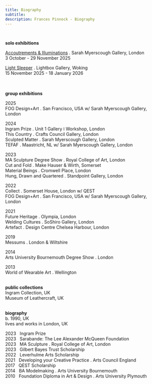 ```yaml
---
title: Biography
subtitle: 
description: Frances Pinnock - Biography
---
```

  
  
<br />  
 
**solo exhibitions**  
  
[Accoutrements & Illuminations](https://www.sarahmyerscough.com/exhibitions/70-frances-pinnock-solo-show-gallery-solo-show-2025/) . Sarah Myerscough Gallery, London  
3 October - 29 November 2025

[Light Sleeper](https://www.thelightbox.org.uk/whats-on/frances-pinnock-light-sleeper) . Lightbox Gallery, Woking  
15 November 2025 - 18 January 2026  
<br /> 
<br />

**group exhibitions**  

2025  
FOG Design+Art . San Francisco, USA w/ Sarah Myerscough Gallery, London  

2024  
Ingram Prize . Unit 1 Gallery ǀ Workshop, London  
This Country . Crafts Council Gallery, London  
Sculpted Matter . Sarah Myerscough Gallery, London  
TEFAF . Maastricht, NL w/ Sarah Myerscough Gallery, London  

2023  
MA Sculpture Degree Show . Royal College of Art, London  
Cut and Fold . Make Hauser & Wirth, Somerset  
Material Beings . Cromwell Place, London  
Hung, Drawn and Quartered . Standpoint Gallery, London  

2022  
Collect . Somerset House, London  w/ QEST  
FOG Design+Art . San Francisco, USA w/ Sarah Myerscough Gallery, London  

2021  
Future Heritage . Olympia, London  
Welding Cultures . SoShiro Gallery, London  
Artefact . Design Centre Chelsea Harbour, London  

2019  
Messums . London & Wiltshire  

2014  
Arts University Bournemouth Degree Show . London  

2013  
World of Wearable Art . Wellington  
<br />  

**public collections**  
Ingram Collection, UK  
Museum of Leathercraft, UK  
<br />  

**biography**  
b. 1990, UK  
lives and works in London, UK  

2023&nbsp;&nbsp;&nbsp;Ingram Prize  
2023&nbsp;&nbsp;&nbsp;Sarabande: The Lee Alexander McQueen Foundation  
2023&nbsp;&nbsp;&nbsp;MA Sculpture . Royal College of Art, London  
2023&nbsp;&nbsp;&nbsp;Gilbert Bayes Trust Scholarship  
2022&nbsp;&nbsp;&nbsp;Leverhulme Arts Scholarship  
2021&nbsp;&nbsp;&nbsp;Developing your Creative Practice . Arts Council England  
2017&nbsp;&nbsp;&nbsp;QEST Scholarship  
2014&nbsp;&nbsp;&nbsp;BA Modelmaking . Arts University Bournemouth  
2010&nbsp;&nbsp;&nbsp;Foundation Diploma in Art & Design . Arts University Plymouth  
<br />  






  










 



  










 











